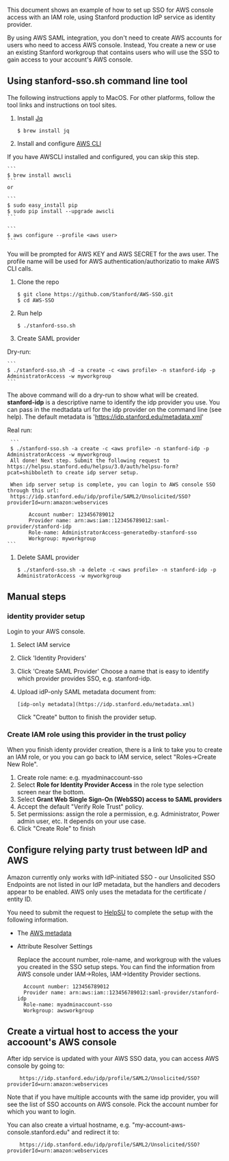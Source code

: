 
This document shows an example of how to set up SSO for AWS console access with an 
IAM role, using Stanford production IdP service as identity provider.  

By using AWS SAML integration, you don't need to create AWS accounts for users who need to access AWS console. Instead, You create a new or use an existing Stanford workgroup that contains users who will use the SSO to gain access to your account's AWS console. 

## Using stanford-sso.sh command line tool

The following instructions apply to MacOS. For other platforms, follow the tool links and instructions on tool sites.

1. Install [Jq](http://stedolan.github.io/jq/)

    ```
    $ brew install jq
    ```
    
1. Install and configure [AWS CLI](https://github.com/aws/aws-cli)

  If you have AWSCLI installed and configured, you can skip this step.

    ```
    $ brew install awscli
    ```
    or

    ```
    $ sudo easy_install pip
    $ sudo pip install --upgrade awscli
    ```
    
    ```
    $ aws configure --profile <aws user>
    ```
 You will be prompted for AWS KEY and AWS SECRET for the aws user. The profile name will be used for AWS authentication/authorizatio to make AWS CLI calls. 

1. Clone the repo

    ```
    $ git clone https://github.com/Stanford/AWS-SSO.git
    $ cd AWS-SSO
    ```
    
1. Run help
    
    ```
    $ ./stanford-sso.sh
    ```

1. Create SAML provider 
 
 Dry-run:
 
    ```
    $ ./stanford-sso.sh -d -a create -c <aws profile> -n stanford-idp -p AdministratorAccess -w myworkgroup 
    ```

 The above command will do a dry-run to show what will be created. __stanford-idp__ is a descriptive name to identify the idp provider you use. You can pass in the medtadata url for the idp provider on the command line (see help). The default metadata is 'https://idp.stanford.edu/metadata.xml'
 
 
 Real run:
 
     ```
     $ ./stanford-sso.sh -a create -c <aws profile> -n stanford-idp -p AdministratorAccess -w myworkgroup
     All done! Next step. Submit the following request to https://helpsu.stanford.edu/helpsu/3.0/auth/helpsu-form?pcat=shibboleth to create idp server setup.

     When idp server setup is complete, you can login to AWS console SSO through this url:
     https://idp.stanford.edu/idp/profile/SAML2/Unsolicited/SSO?providerId=urn:amazon:webservices

           Account number: 123456789012
           Provider name: arn:aws:iam::123456789012:saml-provider/stanford-idp
           Role-name: AdministratorAccess-generatedby-stanford-sso
           Workgroup: myworkgroup
    ```

1. Delete SAML provider

    ```
    $ ./stanford-sso.sh -a delete -c <aws profile> -n stanford-idp -p AdministratorAccess -w myworkgroup 
    ```
    
## Manual steps

### identity provider setup

Login to your AWS console.

1. Select IAM service
1. Click 'Identity Providers' 
1. Click 'Create SAML Provider'
    Choose a name that is easy to identify which provider provides SSO, e.g. stanford-idp. 
1. Upload idP-only SAML metadata document from:

       [idp-only metadata](https://idp.stanford.edu/metadata.xml)
   
    Click "Create" button to finish the provider setup.

### Create IAM role using this provider in the trust policy

   When you finish identy provider creation, there is a link to take you
   to create an IAM role, or you you can go back to IAM service, select 
   "Roles->Create New Role".

1. Create role name: e.g. myadminaccount-sso
1. Select __Role for Identity Provider Access__ in the role type selection screen near
   the bottom.
1. Select __Grant Web Single Sign-On (WebSSO) access to SAML providers__
1. Accept the default "Verify Role Trust" policy.
1. Set permissions: assign the role a permission, e.g. Administrator, Power admin user, etc. It depends on your use case.  
1. Click "Create Role" to finish

##  Configure relying party trust between  IdP and AWS

Amazon currently only works with IdP-initiated SSO - our Unsolicited SSO Endpoints 
are not listed in our IdP metadata, but the handlers and decoders appear to be 
enabled.  AWS only uses the metadata for the certificate / entity ID.

You need to submit the request to [HelpSU](https://helpsu.stanford.edu/helpsu/3.0/auth/helpsu-form?pcat=shibboleth) to complete the setup with the following information.

* The [AWS metadata](https://signin.aws.amazon.com/static/saml-metadata.xml)

* Attribute Resolver Settings

  Replace the account number, role-name, and workgroup with the values you created in the SSO setup steps. You can find the information from AWS console under IAM->Roles, IAM->Identity Provider sections. 
  
        Account number: 123456789012
        Provider name: arn:aws:iam::123456789012:saml-provider/stanford-idp
        Role-name: myadminaccount-sso
        Workgroup: awsworkgroup

##  Create a virtual host to access the your accoount's AWS console

After idp service is updated with your AWS SSO data, you can access AWS console by going to:

        https://idp.stanford.edu/idp/profile/SAML2/Unsolicited/SSO?providerId=urn:amazon:webservices

Note that if you have multiple accounts with the same idp provider, you will see the list of SSO accounts on AWS console. Pick the account number for which you want to login.

You can also create a virtual hostname, e.g.  "my-account-aws-console.stanford.edu"
and redirect it to:

        https://idp.stanford.edu/idp/profile/SAML2/Unsolicited/SSO?providerId=urn:amazon:webservices
        

